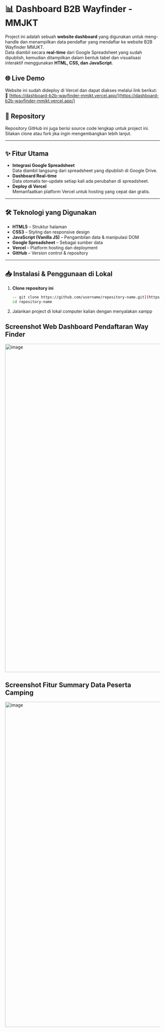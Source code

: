 # 📊 Dashboard B2B Wayfinder - MMJKT

Project ini adalah sebuah **website dashboard** yang digunakan untuk meng-handle dan menampilkan data pendaftar yang mendaftar ke website B2B Wayfinder MMJKT.  
Data diambil secara **real-time** dari Google Spreadsheet yang sudah dipublish, kemudian ditampilkan dalam bentuk tabel dan visualisasi interaktif menggunakan **HTML, CSS, dan JavaScript**.

## 🌐 Live Demo
Website ini sudah dideploy di Vercel dan dapat diakses melalui link berikut:  
🔗 [https://dashboard-b2b-wayfinder-mmjkt.vercel.app/](https://dashboard-b2b-wayfinder-mmjkt.vercel.app/)

## 📂 Repository
Repository GitHub ini juga berisi source code lengkap untuk project ini.  
Silakan clone atau fork jika ingin mengembangkan lebih lanjut.

---

## ✨ Fitur Utama
- **Integrasi Google Spreadsheet**  
  Data diambil langsung dari spreadsheet yang dipublish di Google Drive.
- **Dashboard Real-time**  
  Data otomatis ter-update setiap kali ada perubahan di spreadsheet.
- **Deploy di Vercel**  
  Memanfaatkan platform Vercel untuk hosting yang cepat dan gratis.

---

## 🛠️ Teknologi yang Digunakan
- **HTML5** – Struktur halaman
- **CSS3** – Styling dan responsive design
- **JavaScript (Vanilla JS)** – Pengambilan data & manipulasi DOM
- **Google Spreadsheet** – Sebagai sumber data
- **Vercel** – Platform hosting dan deployment
- **GitHub** – Version control & repository

---

## 📥 Instalasi & Penggunaan di Lokal

1. **Clone repository ini**
   ```bash
   -- git clone https://github.com/username/repository-name.git](https://github.com/yohanesivan20/welpar-regist-dashboard.git
   cd repository-name
2. Jalankan project di lokal computer kalian dengan menyalakan xampp

## Screenshot Web Dashboard Pendaftaran Way Finder
<img width="1919" height="1064" alt="image" src="https://github.com/user-attachments/assets/754be3ab-34c5-4a13-82cc-11d900b433f9" />

## Screenshot Fitur Summary Data Peserta Camping
<img width="1919" height="1054" alt="image" src="https://github.com/user-attachments/assets/f8bf046d-67fa-41c5-bd27-5bbef9bf1c9c" />


